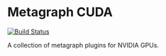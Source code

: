 # Metagraph CUDA

[![Build Status](https://github.com/metagraph-dev/metagraph-cuda/actions/workflows/build.yml/badge.svg?branch=main)](https://github.com/metagraph-dev/metagraph-cuda/actions/workflows/build.yml?query=branch%3Amain)

A collection of metagraph plugins for NVIDIA GPUs.
